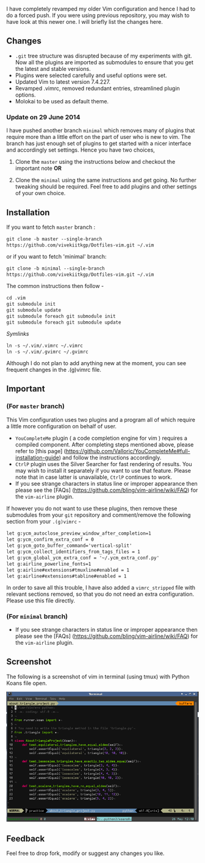 I have completely revamped my older Vim configuration and hence I had to do a forced
push. If you were using previous repository, you may wish to have look at this
newer one. I will briefly list the changes here.

Changes
-------
* `.git` tree structure was disrupted because of my experiments with git. Now all
the plugins are imported as submodules to ensure that you get the latest and
stable versions.
* Plugins were selected carefully and useful options were set.
* Updated Vim to latest version 7.4.227.
* Revamped .vimrc, removed redundant entries, streamlined plugin options.
* Molokai to be used as default theme.

### Update on 29 June 2014
I have pushed another branch `minimal` which removes many of plugins that require more
than a little effort on the part of user who is new to vim. The branch has just
enough set of plugins to get started with a nicer interface and accordingly set
settings. Hence you have two choices, 

1. Clone the `master` using the instructions below and checkout the
   important note **OR**

2. Clone the `minimal` using the same instructions and get going. No further
   tweaking should be required. Feel free to add plugins and other settings
   of your own choice.

Installation
------------
If you want to fetch `master` branch :

    git clone -b master --single-branch https://github.com/vivekiitkgp/Dotfiles-vim.git ~/.vim
or if you want to fetch 'minimal' branch:

    git clone -b minimal --single-branch https://github.com/vivekiitkgp/Dotfiles-vim.git ~/.vim
The common instructions then follow - 

    cd .vim
    git submodule init
    git submodule update
    git submodule foreach git submodule init
    git submodule foreach git submodule update

*Symlinks*

    ln -s ~/.vim/.vimrc ~/.vimrc
    ln -s ~/.vim/.gvimrc ~/.gvimrc

Although I do not plan to add anything new at the moment, you can see frequent
changes in the .(g)vimrc file.

Important
---------
### (For `master` branch)
This Vim configuration uses two plugins and a program  all of which require a little more configuration on behalf of user.
* `YouCompleteMe` plugin ( a code completion engine for
vim ) requires a compiled component. After completing steps mentioned above, please refer to [this page]
(https://github.com/Valloric/YouCompleteMe#full-installation-guide) and follow
the instructions accordingly.
* `CtrlP` plugin uses the Silver Searcher for fast rendering of results. You may wish to install it separately if you want to use that feature. Please note that in case latter is unavailable, `CtrlP` continues to work.
* If you see strange characters in status line or improper appearance then please see the [FAQs] (https://github.com/bling/vim-airline/wiki/FAQ) for the `vim-airline` plugin.

If however you do not want to use these plugins, then remove these submodules from your `git` repository and comment/remove the following section from your `.(g)vimrc` -

    let g:ycm_autoclose_preview_window_after_completion=1
    let g:ycm_confirm_extra_conf = 0
    let g:ycm_goto_buffer_command='vertical-split'
    let g:ycm_collect_identifiers_from_tags_files = 1
    let g:ycm_global_ycm_extra_conf = '~/.ycm_extra_conf.py'
    let g:airline_powerline_fonts=1
    let g:airline#extensions#tmuxline#enabled = 1
    let g:airline#extensions#tabline#enabled = 1

In order to save all this trouble, I have also added a `vimrc_stripped` file with relevant sections removed, so that you do not need an extra configuration. Please use this file directly.

### (For `minimal` branch)
* If you see strange characters in status line or improper appearance then please see the [FAQs] (https://github.com/bling/vim-airline/wiki/FAQ) for the `vim-airline` plugin.

Screenshot
----------
The following is a screenshot of vim in terminal (using tmux) with Python Koans file open.

![vim](koans.png "Screenshot of Vim with Python Koans file")

Feedback
--------
Feel free to drop fork, modify or suggest any changes you like.
